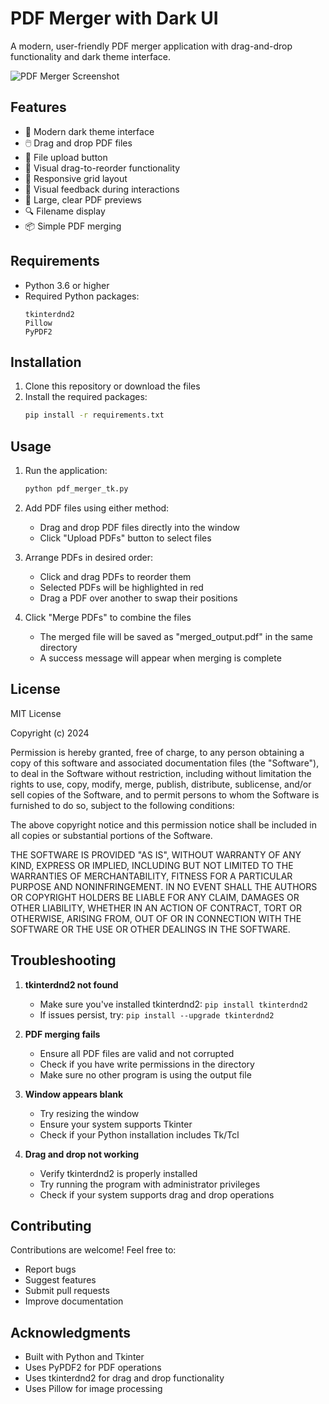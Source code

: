 # PDF Merger with Dark UI

A modern, user-friendly PDF merger application with drag-and-drop functionality and dark theme interface.

![PDF Merger Screenshot](screenshot.png)

## Features

- 🌙 Modern dark theme interface
- 🖱️ Drag and drop PDF files
- 📂 File upload button
- 🔄 Visual drag-to-reorder functionality
- 📱 Responsive grid layout
- 🎯 Visual feedback during interactions
- 📄 Large, clear PDF previews
- 🔍 Filename display
- 📦 Simple PDF merging

## Requirements

- Python 3.6 or higher
- Required Python packages:
  ```
  tkinterdnd2
  Pillow
  PyPDF2
  ```

## Installation

1. Clone this repository or download the files
2. Install the required packages:
   ```bash
   pip install -r requirements.txt
   ```

## Usage

1. Run the application:
   ```bash
   python pdf_merger_tk.py
   ```

2. Add PDF files using either method:
   - Drag and drop PDF files directly into the window
   - Click "Upload PDFs" button to select files

3. Arrange PDFs in desired order:
   - Click and drag PDFs to reorder them
   - Selected PDFs will be highlighted in red
   - Drag a PDF over another to swap their positions

4. Click "Merge PDFs" to combine the files
   - The merged file will be saved as "merged_output.pdf" in the same directory
   - A success message will appear when merging is complete

## License

MIT License

Copyright (c) 2024

Permission is hereby granted, free of charge, to any person obtaining a copy
of this software and associated documentation files (the "Software"), to deal
in the Software without restriction, including without limitation the rights
to use, copy, modify, merge, publish, distribute, sublicense, and/or sell
copies of the Software, and to permit persons to whom the Software is
furnished to do so, subject to the following conditions:

The above copyright notice and this permission notice shall be included in all
copies or substantial portions of the Software.

THE SOFTWARE IS PROVIDED "AS IS", WITHOUT WARRANTY OF ANY KIND, EXPRESS OR
IMPLIED, INCLUDING BUT NOT LIMITED TO THE WARRANTIES OF MERCHANTABILITY,
FITNESS FOR A PARTICULAR PURPOSE AND NONINFRINGEMENT. IN NO EVENT SHALL THE
AUTHORS OR COPYRIGHT HOLDERS BE LIABLE FOR ANY CLAIM, DAMAGES OR OTHER
LIABILITY, WHETHER IN AN ACTION OF CONTRACT, TORT OR OTHERWISE, ARISING FROM,
OUT OF OR IN CONNECTION WITH THE SOFTWARE OR THE USE OR OTHER DEALINGS IN THE
SOFTWARE.

## Troubleshooting

1. **tkinterdnd2 not found**
   - Make sure you've installed tkinterdnd2: `pip install tkinterdnd2`
   - If issues persist, try: `pip install --upgrade tkinterdnd2`

2. **PDF merging fails**
   - Ensure all PDF files are valid and not corrupted
   - Check if you have write permissions in the directory
   - Make sure no other program is using the output file

3. **Window appears blank**
   - Try resizing the window
   - Ensure your system supports Tkinter
   - Check if your Python installation includes Tk/Tcl

4. **Drag and drop not working**
   - Verify tkinterdnd2 is properly installed
   - Try running the program with administrator privileges
   - Check if your system supports drag and drop operations

## Contributing

Contributions are welcome! Feel free to:
- Report bugs
- Suggest features
- Submit pull requests
- Improve documentation

## Acknowledgments

- Built with Python and Tkinter
- Uses PyPDF2 for PDF operations
- Uses tkinterdnd2 for drag and drop functionality
- Uses Pillow for image processing